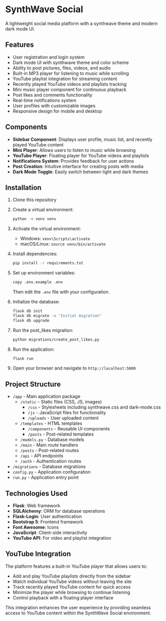 # SynthWave Social

A lightweight social media platform with a synthwave theme and modern dark mode UI.

## Features

- User registration and login system
- Dark mode UI with synthwave theme and color scheme
- Ability to post pictures, files, videos, and audio
- Built-in MP3 player for listening to music while scrolling
- YouTube playlist integration for streaming content
- Recently played YouTube videos and playlists tracking
- Mini music player component for continuous playback
- Post likes and comments functionality
- Real-time notifications system
- User profiles with customizable images
- Responsive design for mobile and desktop

## Components

- **Sidebar Component**: Displays user profile, music list, and recently played YouTube content
- **Mini Player**: Allows users to listen to music while browsing
- **YouTube Player**: Floating player for YouTube videos and playlists
- **Notifications System**: Provides feedback for user actions
- **Post Creation**: Intuitive interface for creating posts with media
- **Dark Mode Toggle**: Easily switch between light and dark themes

## Installation

1. Clone this repository

2. Create a virtual environment:

   ```bash
   python -m venv venv
   ```

3. Activate the virtual environment:
   - Windows: `venv\Scripts\activate`
   - macOS/Linux: `source venv/bin/activate`

4. Install dependencies:

   ```bash
   pip install -r requirements.txt
   ```

5. Set up environment variables:

   ```bash
   copy .env.example .env
   ```

   Then edit the `.env` file with your configuration.

6. Initialize the database:

   ```bash
   flask db init
   flask db migrate -m "Initial migration"
   flask db upgrade
   ```

7. Run the post_likes migration:

   ```bash
   python migrations/create_post_likes.py
   ```

8. Run the application:

   ```bash
   flask run
   ```

9. Open your browser and navigate to `http://localhost:5000`

## Project Structure

- `/app` - Main application package
  - `/static` - Static files (CSS, JS, images)
    - `/css` - Stylesheets including synthwave.css and dark-mode.css
    - `/js` - JavaScript files for functionality
    - `/uploads` - User uploaded content
  - `/templates` - HTML templates
    - `/components` - Reusable UI components
    - `/posts` - Post-related templates
  - `/models.py` - Database models
  - `/main` - Main route handlers
  - `/posts` - Post-related routes
  - `/api` - API endpoints
  - `/auth` - Authentication routes
- `/migrations` - Database migrations
- `config.py` - Application configuration
- `run.py` - Application entry point

## Technologies Used

- **Flask**: Web framework
- **SQLAlchemy**: ORM for database operations
- **Flask-Login**: User authentication
- **Bootstrap 5**: Frontend framework
- **Font Awesome**: Icons
- **JavaScript**: Client-side interactivity
- **YouTube API**: For video and playlist integration

## YouTube Integration

The platform features a built-in YouTube player that allows users to:

- Add and play YouTube playlists directly from the sidebar
- Watch individual YouTube videos without leaving the site
- Track recently played YouTube content for quick access
- Minimize the player while browsing to continue listening
- Control playback with a floating player interface

This integration enhances the user experience by providing seamless access to YouTube content within the SynthWave Social environment.
